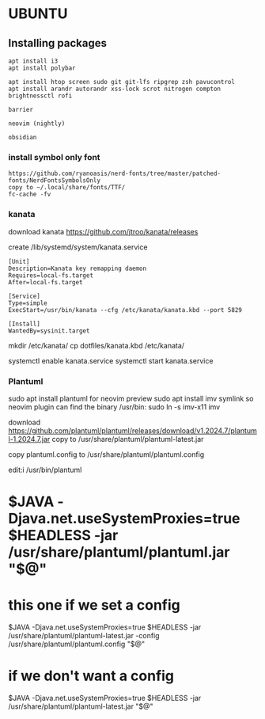 # UBUNTU

## Installing packages

    apt install i3
    apt install polybar

    apt install htop screen sudo git git-lfs ripgrep zsh pavucontrol
    apt install arandr autorandr xss-lock scrot nitrogen compton brightnessctl rofi
    
    barrier
    
    neovim (nightly)
    
    obsidian

### install symbol only font
    https://github.com/ryanoasis/nerd-fonts/tree/master/patched-fonts/NerdFontsSymbolsOnly
    copy to ~/.local/share/fonts/TTF/
    fc-cache -fv

### kanata

download kanata
https://github.com/jtroo/kanata/releases

create /lib/systemd/system/kanata.service

```
[Unit]
Description=Kanata key remapping daemon
Requires=local-fs.target
After=local-fs.target

[Service]
Type=simple
ExecStart=/usr/bin/kanata --cfg /etc/kanata/kanata.kbd --port 5829

[Install]
WantedBy=sysinit.target
```

mkdir /etc/kanata/
cp dotfiles/kanata.kbd /etc/kanata/

systemctl enable kanata.service
systemctl start kanata.service




### Plantuml
sudo apt install plantuml
for neovim preview
sudo apt install imv
symlink so neovim plugin can find the binary
/usr/bin: sudo ln -s imv-x11 imv

download https://github.com/plantuml/plantuml/releases/download/v1.2024.7/plantuml-1.2024.7.jar
copy to /usr/share/plantuml/plantuml-latest.jar

copy plantuml.config to /usr/share/plantuml/plantuml.config


edit:i /usr/bin/plantuml
# $JAVA -Djava.net.useSystemProxies=true $HEADLESS -jar /usr/share/plantuml/plantuml.jar "$@"
# this one if we set a config
$JAVA -Djava.net.useSystemProxies=true $HEADLESS -jar /usr/share/plantuml/plantuml-latest.jar -config /usr/share/plantuml/plantuml.config "$@"
# if we don't want a config
$JAVA -Djava.net.useSystemProxies=true $HEADLESS -jar /usr/share/plantuml/plantuml-latest.jar "$@"



